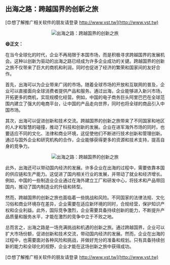 ## **出海之路：跨越国界的创新之旅**

[😍想了解推广相关软件的朋友请登录 http://www.vst.tw](http://www.vst.tw)

 <center><img src="https://vst.tw/MP4/tuiguang/png/6.png" alt="出海之路：跨越国界的创新之旅"></center>

**😄正文：**

在当今全球化的时代，企业不再局限于本国市场，而是积极寻求跨越国界的发展机会。这种以创新为驱动的出海之路已经成为许多企业成功的关键。跨越国界的创新之旅不仅带来了巨大的商机和利润，同时也促进了经济的繁荣和国家间的友好合作。

首先，出海可以为企业带来广阔的市场。随着全球市场的开放和互联网的普及，企业可以直接面向全球消费者提供产品和服务。通过出海，企业能够进入新兴市场，开拓更多的商机，实现规模化经营。例如，中国的电子商务巨头阿里巴巴在全球范围内建立了强大的电商平台，让中国的产品走向世界，同时也将全球的商品引入中国市场。

其次，出海可以促进创新和技术交流。跨越国界的创新之旅带来了不同国家和地区的人才和智慧的碰撞，推动了科技和创新的发展。企业在进军海外市场的同时，也要适应不同的文化、法律和商业环境，这促使他们不断进行技术创新和管理创新。通过与国外企业和研究机构的合作，企业能够获得更多的资源和技术支持，提高自身的竞争力。

 <center><img src="https://vst.tw/MP4/tuiguang/png/7.png" alt="出海之路：跨越国界的创新之旅"></center>

此外，出海还可以带动国内经济的发展。许多企业在出海的过程中，需要依靠本国的供应链和生产能力。这促进了国内相关行业的发展，并带动了就业和经济增长。例如，中国的一些制造业企业通过在海外建立工厂和研发中心，将技术和产品带回国内，推动了国内制造业的升级和转型。

然而，跨越国界的创新之旅也面临着一些挑战和风险。不同国家的法律法规、文化习俗和商业环境存在差异，企业需要在适应新环境的同时，合规经营，保护知识产权和企业利益。此外，国际竞争激烈，企业需要具备持续创新的能力，不断提升产品质量和服务水平，才能在激烈的竞争中立于不败之地。

总而言之，出海之路是一场充满挑战和机遇的创新之旅。通过跨越国界，企业可以扩大市场份额，促进创新和技术交流，带动国内经济的发展。然而，企业在出海的过程中，也需要面对各种风险和挑战，并做好充分的准备和规划。只有具备持续创新的能力和全球化的视野，企业才能在这场创新之旅中获得成功。

[😍想了解推广相关软件的朋友请登录 http://www.vst.tw](http://www.vst.tw)



